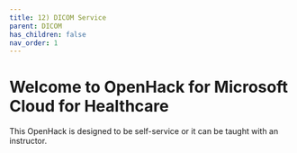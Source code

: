```yaml
---
title: 12) DICOM Service
parent: DICOM
has_children: false
nav_order: 1
---
```


# Welcome to OpenHack for Microsoft Cloud for Healthcare
This OpenHack is designed to be self-service or it can be taught with an instructor.   